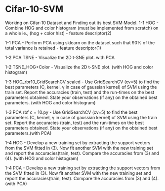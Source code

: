 # Cifar-10-SVM
Working on Cifar-10 Dataset and Finding out its best SVM Model.
1-1 HOG - Combine HOG and color histogram (must be implemented from scratch) on a whole ie., (hog + color hist) - feature descriptor(2)

1-1 PCA - Perform PCA using sklearn on the dataset such that 90% of the total variance is retained - feature descriptor(1)

1-2 PCA TSNE - Visualize the 2D t-SNE plot. with PCA

1-2 TSNE_HOG+Color - Visualize the 2D t-SNE plot. (with HOG and color histogram)

1-3 HOG_rbr10_GridSearchCV scaled - Use GridSearchCV (cv=5) to find the best parameters (C, kernel, γ in case of gaussian
kernel) of SVM using the train set. Report the accuracies (train, test) and the run-times on the best parameters obtained. State your observations (if any) on the obtained best parameters. (with HOG and color histogram)

1-3 PCA rbf c = 10.py - Use GridSearchCV (cv=5) to find the best parameters (C, kernel, γ in case of gaussian
kernel) of SVM using the train set. Report the accuracies (train, test) and the run-times on the best parameters obtained. State your observations (if any) on the obtained best parameters.(with PCA)

1-4 HOG - Develop a new training set by extracting the support vectors from the SVM fitted in (3). Now fit another SVM with the new training set and report the accuracies(train, test). Compare the accuracies from (3) and (4). (with HOG and color histogram)

1-4 PCA - Develop a new training set by extracting the support vectors from the SVM fitted in (3). Now fit another SVM with the new training set and report the accuracies(train, test). Compare the accuracies from (3) and (4). (with PCA)
